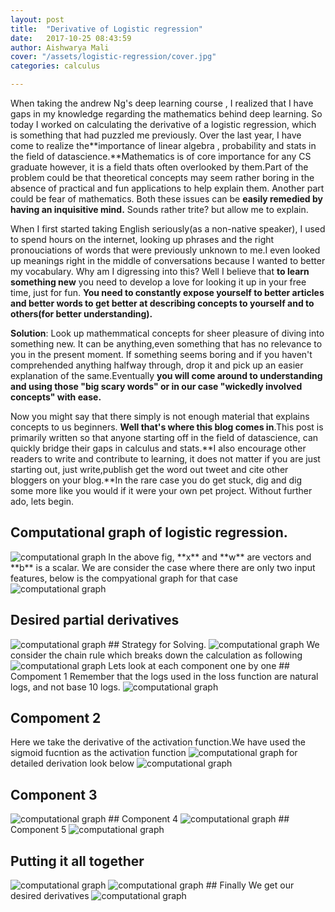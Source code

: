 ```yaml
---
layout: post
title:  "Derivative of Logistic regression"
date:   2017-10-25 08:43:59
author: Aishwarya Mali
cover: "/assets/logistic-regression/cover.jpg"
categories: calculus

---
```


When taking the andrew Ng's deep learning course , I realized that I  have gaps in my knowledge regarding the mathematics behind deep learning. So today I worked on calculating the derivative of a logistic regression, which is something that had puzzled me previously.
Over the last year, I have come to realize the**importance of linear algebra , probability and stats in the field of datascience.**Mathematics is of core importance for any  CS graduate however, it is a field thats often overlooked by them.Part of the problem could be that theoretical concepts may seem rather boring in the absence of practical and fun applications to help explain them. Another part could be fear of mathematics. Both these issues can be **easily remedied by having an inquisitive mind.** Sounds rather trite? but allow me to explain. 

When I first started taking English seriously(as a non-native speaker), I used to spend hours on the internet, looking up phrases and the right pronouciations of words that were previously unknown to me.I even looked up meanings right in the middle of conversations because I wanted to better my vocabulary. Why am I digressing into this? Well I believe that **to learn something new** you need to develop a love for looking it up in your free time, just for fun. **You need to constantly expose yourself to better articles and better words to get better at describing concepts to yourself and to others(for better understanding).**

**Solution**: Look up mathemmatical concepts for sheer pleasure of diving into something new. It can be anything,even something that has no relevance to you in the present moment. If something seems boring and if you haven't comprehended anything halfway through, drop it and pick up an easier explanation of the same.Eventually **you will come around to understanding and using those "big scary words" or in our case "wickedly involved concepts" with ease.**

Now you might say that there simply is not enough material that explains concepts to us beginners. **Well that's where this blog comes in**.This post is primarily written so that anyone starting off in the field of datascience, can quickly bridge their gaps in calculus and stats.**I also encourage other readers to write and contribute to learning, it does not matter if you are just starting out, just write,publish  get the word out tweet and cite other bloggers on your blog.**In the rare case you do get stuck, dig and dig some more like you would if it were your own pet project.
Without further ado, lets begin.

## Computational graph of logistic regression.
<img src="/assets/logistic-regression/1.png" alt="computational graph">
In the above fig, **x** and **w** are vectors and **b** is a scalar. We are consider the case where there are only two input features, below is the compyational graph for that case
<img src="/assets/logistic-regression/2.png" alt="computational graph">

## Desired partial derivatives
<img src="/assets/logistic-regression/3.jpg" alt="computational graph">
## Strategy for Solving.
<img src="/assets/logistic-regression/4.jpg" alt="computational graph">
We consider the chain rule which breaks down the calculation as following
<img src="/assets/logistic-regression/5.jpg" alt="computational graph">
Lets look at each component one by one
## Compoment 1
Remember that the logs used in the loss function are natural logs, and not base 10 logs.
<img src="/assets/logistic-regression/6.jpg" alt="computational graph">

## Compoment 2
Here we take the derivative of the activation function.We have used the sigmoid fucntion as the activation function
<img src="/assets/logistic-regression/7c.jpg" alt="computational graph">
for detailed derivation look below
<img src="/assets/logistic-regression/7b.jpg" alt="computational graph">
## Component 3
<img src="/assets/logistic-regression/8.jpg" alt="computational graph">
## Component 4
<img src="/assets/logistic-regression/9.jpg" alt="computational graph">
## Component 5
<img src="/assets/logistic-regression/10.jpg" alt="computational graph">

## Putting it all together
<img src="/assets/logistic-regression/11.jpg" alt="computational graph">
<img src="/assets/logistic-regression/12.jpg" alt="computational graph">
## Finally 
We get our desired derivatives
<img src="/assets/logistic-regression/13.jpg" alt="computational graph">

